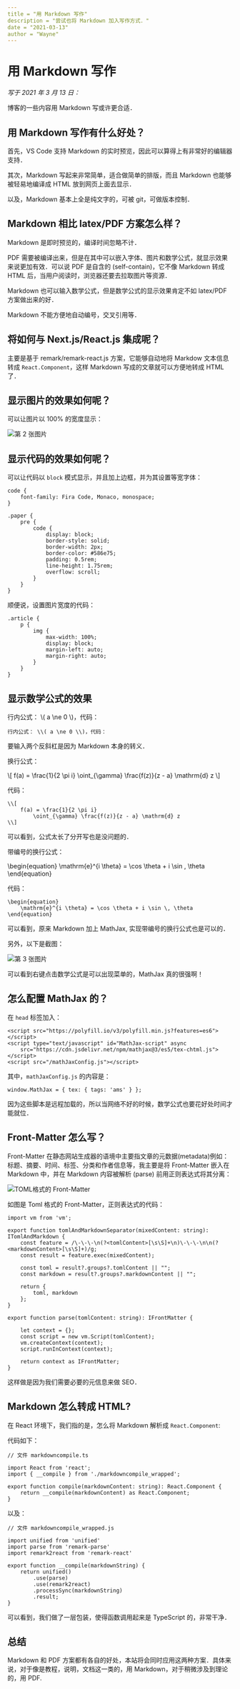 ```yaml
---
title = "用 Markdown 写作"
description = "尝试也将 Markdown 加入写作方式．"
date = "2021-03-13"
author = "Wayne"
---
```


# 用 Markdown 写作

*写于 2021 年 3 月 13 日：*

博客的一些内容用 Markdown 写或许更合适．

## 用 Markdown 写作有什么好处？

首先，VS Code 支持 Markdown 的实时预览，因此可以算得上有非常好的编辑器支持．

其次，Markdown 写起来非常简单，适合做简单的排版，而且 Markdown 也能够被轻易地编译成 HTML 放到网页上面去显示．

以及，Markdown 基本上全是纯文字的，可被 git，可做版本控制．

## Markdown 相比 latex/PDF 方案怎么样？

Markdown 是即时预览的，编译时间忽略不计．

PDF 需要被编译出来，但是在其中可以嵌入字体、图片和数学公式，就显示效果来说更加有效．可以说 PDF 是自含的 (self-contain)，它不像 Markdown 转成 HTML 后，当用户阅读时，浏览器还要去拉取图片等资源．

Markdown 也可以输入数学公式，但是数学公式的显示效果肯定不如 latex/PDF 方案做出来的好．

Markdown 不能方便地自动编号，交叉引用等．

## 将如何与 Next.js/React.js 集成呢？

主要是基于 remark/remark-react.js 方案，它能够自动地将 Markdow 文本信息转成 `React.Component`，这样 Markdown 写成的文章就可以方便地转成 HTML 了．

## 显示图片的效果如何呢？

可以让图片以 100% 的宽度显示：

![第 2 张图片](/writing-in-markdown/2.png)

## 显示代码的效果如何呢？

可以让代码以 `block` 模式显示，并且加上边框，并为其设置等宽字体：

```
code {
    font-family: Fira Code, Monaco, monospace;
}

.paper {
    pre {
        code {
            display: block;
            border-style: solid;
            border-width: 2px;
            border-color: #586e75;
            padding: 0.5rem;
            line-height: 1.75rem;
            overflow: scroll;
        }
    }
}
```

顺便说，设置图片宽度的代码：

```
.article {
    p {
        img {
            max-width: 100%;
            display: block;
            margin-left: auto;
            margin-right: auto;
        }
    }
}
```

## 显示数学公式的效果

行内公式： \\( a \ne 0 \\)，代码：

```
行内公式： \\( a \ne 0 \\)，代码：
```

要输入两个反斜杠是因为 Markdown 本身的转义．

换行公式：

\\[
f(a) = \frac{1}{2 \pi i}
    \oint_{\gamma}
    \frac{f(z)}{z - a} \mathrm{d} z 
\\]

代码：

```
\\[
    f(a) = \frac{1}{2 \pi i}
        \oint_{\gamma} \frac{f(z)}{z - a} \mathrm{d} z 
\\]
```

可以看到，公式太长了分开写也是没问题的．

带编号的换行公式：

\begin{equation}
    \mathrm{e}^{i \theta} = \cos \theta + i \sin \, \theta
\end{equation}

代码：

```
\begin{equation}
    \mathrm{e}^{i \theta} = \cos \theta + i \sin \, \theta
\end{equation}
```

可以看到，原来 Markdown 加上 MathJax, 实现带编号的换行公式也是可以的．

另外，以下是截图：

![第 3 张图片](/writing-in-markdown/3.png)

可以看到右键点击数学公式是可以出现菜单的，MathJax 真的很强啊！

## 怎么配置 MathJax 的？

在 `head` 标签加入：

```
<script src="https://polyfill.io/v3/polyfill.min.js?features=es6"></script>
<script type="text/javascript" id="MathJax-script" async
    src="https://cdn.jsdelivr.net/npm/mathjax@3/es5/tex-chtml.js">
</script>
<script src="/mathJaxConfig.js"></script>
```

其中，`mathJaxConfig.js` 的内容是：

```
window.MathJax = { tex: { tags: 'ams' } };
```

因为这些脚本是远程加载的，所以当网络不好的时候，数学公式也要花好处时间才能就位．

## Front-Matter 怎么写？

Front-Matter 在静态网站生成器的语境中主要指文章的元数据(metadata)例如：标题、摘要、时间、标签、分类和作者信息等，我主要是将 Front-Matter 嵌入在 Markdown 中，并在 Markdown 内容被解析 (parse) 前用正则表达式将其分离：

![TOML格式的 Front-Matter](/writing-in-markdown/4.png)

如图是 Toml 格式的 Front-Matter，正则表达式的代码：

```
import vm from 'vm';

export function tomlAndMarkdownSeparator(mixedContent: string): ITomlAndMarkdown {
    const feature = /\-\-\-\n(?<tomlContent>[\s\S]+\n)\-\-\-\n\n(?<markdownContent>[\s\S]+)/g;
    const result = feature.exec(mixedContent);

    const toml = result?.groups?.tomlContent || "";
    const markdown = result?.groups?.markdownContent || "";

    return {
        toml, markdown
    };
}

export function parse(tomlContent: string): IFrontMatter {

    let context = {};
    const script = new vm.Script(tomlContent);
    vm.createContext(context);
    script.runInContext(context);

    return context as IFrontMatter;
}
```

这样做是因为我们需要必要的元信息来做 SEO．

## Markdown 怎么转成 HTML?

在 React 环境下，我们指的是，怎么将 Markdown 解析成 `React.Component`:

代码如下：

```
// 文件 markdowncompile.ts

import React from 'react';
import { __compile } from './markdowncompile_wrapped';

export function compile(markdownContent: string): React.Component {
    return __compile(markdownContent) as React.Component;
}
```

以及：

```
// 文件 markdowncompile_wrapped.js

import unified from 'unified'
import parse from 'remark-parse'
import remark2react from 'remark-react'

export function __compile(markdownString) {
    return unified()
        .use(parse)
        .use(remark2react)
        .processSync(markdownString)
        .result;
}
```

可以看到，我们做了一层包装，使得函数调用起来是 TypeScript 的，非常干净．

## 总结

Markdown 和 PDF 方案都有各自的好处，本站将会同时应用这两种方案．具体来说，对于像是教程，说明，文档这一类的，用 Markdown，对于稍微涉及到理论的，用 PDF.
